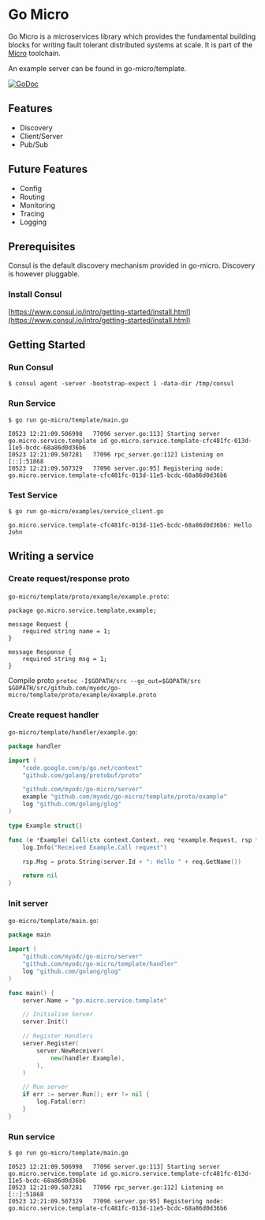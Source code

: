 # Go Micro

Go Micro is a microservices library which provides the fundamental building blocks for writing fault tolerant distributed systems at scale. It is part of the [Micro](https://github.com/myodc/micro) toolchain.

An example server can be found in go-micro/template.

[![GoDoc](http://img.shields.io/badge/go-documentation-brightgreen.svg?style=flat-square)](https://godoc.org/github.com/myodc/go-micro)

## Features
- Discovery
- Client/Server
- Pub/Sub

## Future Features
- Config
- Routing
- Monitoring
- Tracing
- Logging

## Prerequisites

Consul is the default discovery mechanism provided in go-micro. Discovery is however pluggable.

### Install Consul
[https://www.consul.io/intro/getting-started/install.html](https://www.consul.io/intro/getting-started/install.html)

## Getting Started

### Run Consul
```
$ consul agent -server -bootstrap-expect 1 -data-dir /tmp/consul
```

### Run Service
```
$ go run go-micro/template/main.go

I0523 12:21:09.506998   77096 server.go:113] Starting server go.micro.service.template id go.micro.service.template-cfc481fc-013d-11e5-bcdc-68a86d0d36b6
I0523 12:21:09.507281   77096 rpc_server.go:112] Listening on [::]:51868
I0523 12:21:09.507329   77096 server.go:95] Registering node: go.micro.service.template-cfc481fc-013d-11e5-bcdc-68a86d0d36b6
```

### Test Service
```
$ go run go-micro/examples/service_client.go

go.micro.service.template-cfc481fc-013d-11e5-bcdc-68a86d0d36b6: Hello John
```

## Writing a service

### Create request/response proto
`go-micro/template/proto/example/example.proto`:

```
package go.micro.service.template.example;

message Request {
	required string name = 1;
}

message Response {
	required string msg = 1;
}
```

Compile proto `protoc -I$GOPATH/src --go_out=$GOPATH/src $GOPATH/src/github.com/myodc/go-micro/template/proto/example/example.proto`

### Create request handler
`go-micro/template/handler/example.go`:

```go
package handler

import (
	"code.google.com/p/go.net/context"
	"github.com/golang/protobuf/proto"

	"github.com/myodc/go-micro/server"
	example "github.com/myodc/go-micro/template/proto/example"
	log "github.com/golang/glog"
)

type Example struct{}

func (e *Example) Call(ctx context.Context, req *example.Request, rsp *example.Response) error {
	log.Info("Received Example.Call request")

	rsp.Msg = proto.String(server.Id + ": Hello " + req.GetName())

	return nil
}
```

### Init server
`go-micro/template/main.go`:

```go
package main

import (
	"github.com/myodc/go-micro/server"
	"github.com/myodc/go-micro/template/handler"
	log "github.com/golang/glog"
)

func main() {
	server.Name = "go.micro.service.template"

	// Initialise Server
	server.Init()

	// Register Handlers
	server.Register(
		server.NewReceiver(
			new(handler.Example),
		),
	)

	// Run server
	if err := server.Run(); err != nil {
		log.Fatal(err)
	}
}
```

### Run service
```
$ go run go-micro/template/main.go

I0523 12:21:09.506998   77096 server.go:113] Starting server go.micro.service.template id go.micro.service.template-cfc481fc-013d-11e5-bcdc-68a86d0d36b6
I0523 12:21:09.507281   77096 rpc_server.go:112] Listening on [::]:51868
I0523 12:21:09.507329   77096 server.go:95] Registering node: go.micro.service.template-cfc481fc-013d-11e5-bcdc-68a86d0d36b6
```
